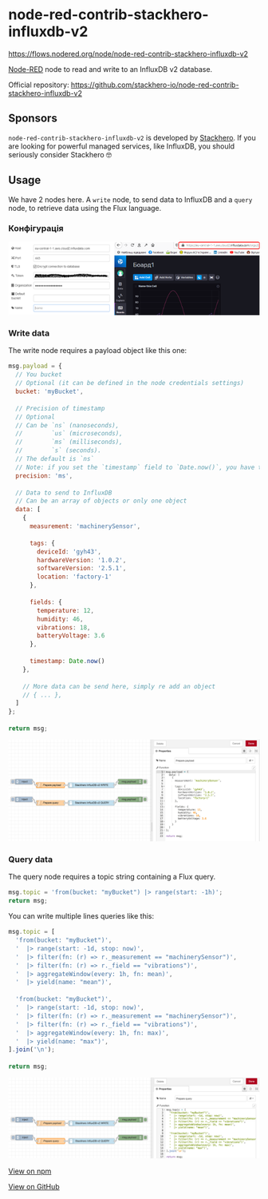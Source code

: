 # node-red-contrib-stackhero-influxdb-v2

https://flows.nodered.org/node/node-red-contrib-stackhero-influxdb-v2

[Node-RED](https://nodered.org) node to read and write to an InfluxDB v2 database.

Official repository: https://github.com/stackhero-io/node-red-contrib-stackhero-influxdb-v2

## Sponsors

`node-red-contrib-stackhero-influxdb-v2` is developed by [Stackhero](https://www.stackhero.io/). If you are looking for powerful managed services, like InfluxDB, you should seriously consider Stackhero 🤓



## Usage

We have 2 nodes here. A `write` node, to send data to InfluxDB and a `query` node, to retrieve data using the Flux language.

### Конфігурація

![](media/influx.png)

### Write data

The write node requires a payload object like this one:

```javascript
msg.payload = {
  // You bucket
  // Optional (it can be defined in the node credentials settings)
  bucket: 'myBucket',

  // Precision of timestamp
  // Optional
  // Can be `ns` (nanoseconds),
  //        `us` (microseconds),
  //        `ms` (milliseconds),
  //        `s` (seconds).
  // The default is `ns`
  // Note: if you set the `timestamp` field to `Date.now()`, you have to set the `precision` to `ms`
  precision: 'ms',

  // Data to send to InfluxDB
  // Can be an array of objects or only one object
  data: [
    {
      measurement: 'machinerySensor',

      tags: {
        deviceId: 'gyh43',
        hardwareVersion: '1.0.2',
        softwareVersion: '2.5.1',
        location: 'factory-1'
      },

      fields: {
        temperature: 12,
        humidity: 46,
        vibrations: 18,
        batteryVoltage: 3.6
      },

      timestamp: Date.now()
    },

    // More data can be send here, simply re add an object
    // { ... },
  ]
};

return msg;
```

![Example of the write node](media/screenshotWrite.png)

### Query data

The query node requires a topic string containing a Flux query.

```javascript
msg.topic = 'from(bucket: "myBucket") |> range(start: -1h)';
return msg;
```

You can write multiple lines queries like this:

```javascript
msg.topic = [
  'from(bucket: "myBucket")',
  '  |> range(start: -1d, stop: now)',
  '  |> filter(fn: (r) => r._measurement == "machinerySensor")',
  '  |> filter(fn: (r) => r._field == "vibrations")',
  '  |> aggregateWindow(every: 1h, fn: mean)',
  '  |> yield(name: "mean")',

  'from(bucket: "myBucket")',
  '  |> range(start: -1d, stop: now)',
  '  |> filter(fn: (r) => r._measurement == "machinerySensor")',
  '  |> filter(fn: (r) => r._field == "vibrations")',
  '  |> aggregateWindow(every: 1h, fn: max)',
  '  |> yield(name: "max")',
].join('\n');

return msg;
```

![Example of the query node](media/screenshotQuery.png)



[View on npm](https://npmjs.org/package/node-red-contrib-stackhero-influxdb-v2)

[View on GitHub](https://github.com/stackhero-io/node-red-contrib-stackhero-influxdb-v2)